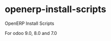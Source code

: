 openerp-install-scripts
=======================

OpenERP Install Scripts

For odoo 9.0, 8.0 and 7.0
